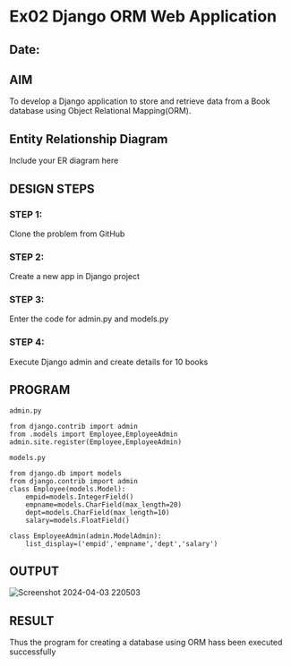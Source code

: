 # Ex02 Django ORM Web Application
## Date: 

## AIM
To develop a Django application to store and retrieve data from a Book database using Object Relational Mapping(ORM).

## Entity Relationship Diagram

Include your ER diagram here

## DESIGN STEPS

### STEP 1:
Clone the problem from GitHub

### STEP 2:
Create a new app in Django project

### STEP 3:
Enter the code for admin.py and models.py

### STEP 4:
Execute Django admin and create details for 10 books

## PROGRAM
```
admin.py

from django.contrib import admin
from .models import Employee,EmployeeAdmin
admin.site.register(Employee,EmployeeAdmin)

models.py

from django.db import models
from django.contrib import admin
class Employee(models.Model):
    empid=models.IntegerField()
    empname=models.CharField(max_length=20)
    dept=models.CharField(max_length=10)
    salary=models.FloatField()

class EmployeeAdmin(admin.ModelAdmin):
    list_display=('empid','empname','dept','salary')

```


## OUTPUT
![Screenshot 2024-04-03 220503](https://github.com/sreehari2315/ORM/assets/139331590/d11058b1-038b-433a-8536-0bdcaa9d55f1)




## RESULT
Thus the program for creating a database using ORM hass been executed successfully

